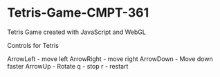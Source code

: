 # Tetris-Game-CMPT-361
Tetris Game created with JavaScript and WebGL

Controls for Tetris

ArrowLeft - move left
ArrowRight - move right
ArrowDown - Move down faster
ArrowUp - Rotate 
q - stop
r - restart
